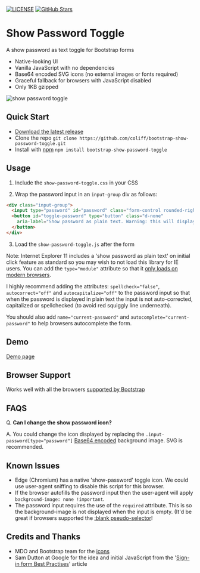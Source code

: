 [![LICENSE](https://img.shields.io/badge/license-MIT-lightgrey.svg)](https://raw.githubusercontent.com/coliff/bootstrap-show-password-toggle/master/LICENSE)
[![GitHub Stars](https://img.shields.io/github/stars/coliff/bootstrap-show-password-toggle.svg?label=github%20stars)](https://github.com/coliff/bootstrap-show-password-toggle)

# Show Password Toggle

A show password as text toggle for Bootstrap forms

- Native-looking UI
- Vanilla JavaScript with no dependencies
- Base64 encoded SVG icons (no external images or fonts required)
- Graceful fallback for browsers with JavaScript disabled
- Only 1KB gzipped

![show password toggle](https://christianoliff.com/assets/images/2020/show-password-toggle-anim.gif)

## Quick Start

- [Download the latest release](https://github.com/coliff/bootstrap-show-password-toggle/)
- Clone the repo `git clone https://github.com/coliff/bootstrap-show-password-toggle.git`
- Install with [npm](https://www.npmjs.com/package/bootstrap-show-password-toggle) `npm install bootstrap-show-password-toggle`

## Usage

1. Include the `show-password-toggle.css` in your CSS

2. Wrap the password input in an `input-group` div as follows:

```html
<div class="input-group">
  <input type="password" id="password" class="form-control rounded-right" required>
  <button id="toggle-password" type="button" class="d-none"
    aria-label="Show password as plain text. Warning: this will display your password on the screen.">
  </button>
</div>
```

3. Load the `show-password-toggle.js` after the form

Note: Internet Explorer 11 includes a 'show password as plain text' on initial click feature as standard so you may wish to not load this library for IE users. You can add the `type="module"` attribute so that it [only loads on modern browsers](https://caniuse.com/#feat=es6-module).

I highly recommend adding the attributes: `spellcheck="false"`, `autocorrect="off"` and `autocapitalize="off"` to the password input so that when the password is displayed in plain text the input is not auto-corrected, capitalized or spellchecked (to avoid red squiggly line underneath).

You should also add `name="current-password"` and `autocomplete="current-password"` to help browsers autocomplete the form.

## Demo

[Demo page](https://coliff.github.io/bootstrap-show-password-toggle/tests/bootstrap4-sign-in/)

## Browser Support

Works well with all the browsers [supported by Bootstrap](https://getbootstrap.com/docs/4.5/getting-started/browsers-devices/#supported-browsers)

## FAQS

Q. **Can I change the show password icon?**

A. You could change the icon displayed by replacing the `.input-password[type="password"]` [Base64 encoded](https://yoksel.github.io/url-encoder/) background image. SVG is recommended.

## Known Issues

- Edge (Chromium) has a native 'show-password' toggle icon. We could use user-agent sniffing to disable this script for this browser.
- If the browser autofills the password input then the user-agent will apply `background-image: none !important`.
- The password input requires the use of the `required` attribute. This is so the background-image is not displayed when the input is empty. (It'd be great if browsers supported the [:blank pseudo-selector](https://developer.mozilla.org/en-US/docs/Web/CSS/:blank)!

## Credits and Thanks

- MDO and Bootstrap team for the [icons](https://icons.getbootstrap.com/icons/eye-slash/)
- Sam Dutton at Google for the idea and initial JavaScript from the '[Sign-in form Best Practises](https://web.dev/sign-in-form-best-practices/)' article
